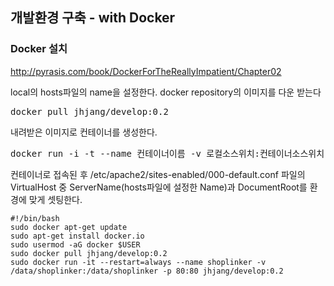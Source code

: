 ## 개발환경 구축 - with Docker

### Docker 설치
http://pyrasis.com/book/DockerForTheReallyImpatient/Chapter02

local의 hosts파일의 name을 설정한다.
docker repository의 이미지를 다운 받는다 
<pre>
docker pull jhjang/develop:0.2
</pre>

내려받은 이미지로 컨테이너를 생성한다. 
<pre>
docker run -i -t --name 컨테이너이름 -v 로컬소스위치:컨테이너소스위치 -p 80:80 jhjang/develop:0.2 /bin/bash
</pre>

컨테이너로 접속된 후 /etc/apache2/sites-enabled/000-default.conf 파일의 VirtualHost 중 ServerName(hosts파일에 설정한 Name)과 DocumentRoot를 환경에 맞게 셋팅한다.


```
#!/bin/bash
sudo docker apt-get update
sudo apt-get install docker.io
sudo usermod -aG docker $USER
sudo docker pull jhjang/develop:0.2
sudo docker run -it --restart=always --name shoplinker -v /data/shoplinker:/data/shoplinker -p 80:80 jhjang/develop:0.2
```
